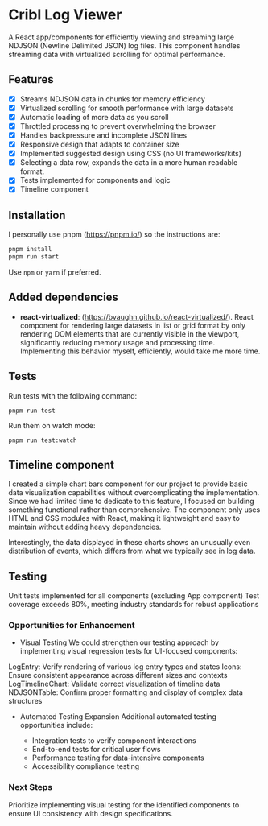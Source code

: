 # Cribl Log Viewer

A React app/components for efficiently viewing and streaming large NDJSON (Newline Delimited JSON) log files. This component handles streaming data with virtualized scrolling for optimal performance.

## Features

- [x] Streams NDJSON data in chunks for memory efficiency
- [x] Virtualized scrolling for smooth performance with large datasets
- [x] Automatic loading of more data as you scroll
- [x] Throttled processing to prevent overwhelming the browser
- [x] Handles backpressure and incomplete JSON lines
- [x] Responsive design that adapts to container size
- [x] Implemented suggested design using CSS (no UI frameworks/kits)
- [x] Selecting a data row, expands the data in a more human readable format.
- [x] Tests implemented for components and logic
- [x] Timeline component

## Installation

I personally use pnpm (https://pnpm.io/) so the instructions are:

```bash
pnpm install
pnpm run start
```

Use `npm` or `yarn` if preferred.

## Added dependencies

- **react-virtualized**: (https://bvaughn.github.io/react-virtualized/). React component for rendering large datasets in list or grid format by only rendering DOM elements that are currently visible in the viewport, significantly reducing memory usage and processing time. Implementing this behavior myself, efficiently, would take me more time.

## Tests

Run tests with the following command:

```
pnpm run test
```

Run them on watch mode:

```
pnpm run test:watch
```

## Timeline component

I created a simple chart bars component for our project to provide basic data visualization capabilities without overcomplicating the implementation. Since we had limited time to dedicate to this feature, I focused on building something functional rather than comprehensive. The component only uses HTML and CSS modules with React, making it lightweight and easy to maintain without adding heavy dependencies.

Interestingly, the data displayed in these charts shows an unusually even distribution of events, which differs from what we typically see in log data.

## Testing

Unit tests implemented for all components (excluding App component)
Test coverage exceeds 80%, meeting industry standards for robust applications

### Opportunities for Enhancement

- Visual Testing
  We could strengthen our testing approach by implementing visual regression tests for UI-focused components:

LogEntry: Verify rendering of various log entry types and states
Icons: Ensure consistent appearance across different sizes and contexts
LogTimelineChart: Validate correct visualization of timeline data
NDJSONTable: Confirm proper formatting and display of complex data structures

- Automated Testing Expansion
  Additional automated testing opportunities include:

  - Integration tests to verify component interactions
  - End-to-end tests for critical user flows
  - Performance testing for data-intensive components
  - Accessibility compliance testing

### Next Steps

Prioritize implementing visual testing for the identified components to ensure UI consistency with design specifications.
